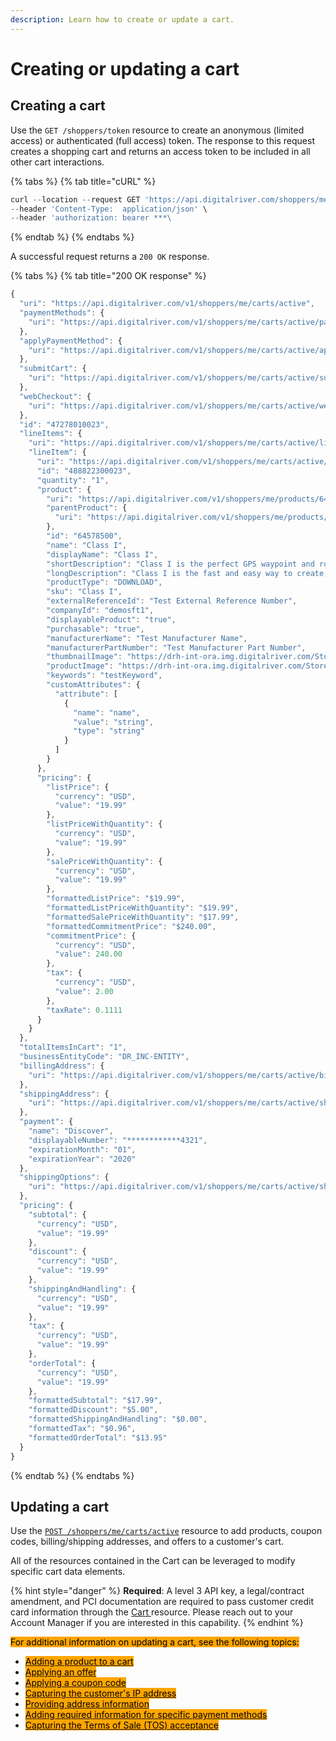 ```yaml
---
description: Learn how to create or update a cart.
---
```


# Creating or updating a cart

## Creating a cart

Use the `GET /shoppers/token` resource to create an anonymous (limited access) or authenticated (full access) token. The response to this request creates a shopping cart and returns an access token to be included in all other cart interactions.

{% tabs %}
{% tab title="cURL" %}
```javascript
curl --location --request GET 'https://api.digitalriver.com/shoppers/me/carts/active' \
--header 'Content-Type:  application/json' \
--header 'authorization: bearer ***\
```
{% endtab %}
{% endtabs %}

A successful request returns a `200 OK` response.

{% tabs %}
{% tab title="200 OK response" %}
```javascript
{
  "uri": "https://api.digitalriver.com/v1/shoppers/me/carts/active",
  "paymentMethods": {
    "uri": "https://api.digitalriver.com/v1/shoppers/me/carts/active/payment-methods"
  },
  "applyPaymentMethod": {
    "uri": "https://api.digitalriver.com/v1/shoppers/me/carts/active/apply-payment-method"
  },
  "submitCart": {
    "uri": "https://api.digitalriver.com/v1/shoppers/me/carts/active/submit-cart"
  },
  "webCheckout": {
    "uri": "https://api.digitalriver.com/v1/shoppers/me/carts/active/web-checkout"
  },
  "id": "47278010023",
  "lineItems": {
    "uri": "https://api.digitalriver.com/v1/shoppers/me/carts/active/line-items",
    "lineItem": {
      "uri": "https://api.digitalriver.com/v1/shoppers/me/carts/active/line-items/488822300023",
      "id": "488822300023",
      "quantity": "1",
      "product": {
        "uri": "https://api.digitalriver.com/v1/shoppers/me/products/64578500",
        "parentProduct": {
          "uri": "https://api.digitalriver.com/v1/shoppers/me/products/64358200"
        },
        "id": "64578500",
        "name": "Class I",
        "displayName": "Class I",
        "shortDescription": "Class I is the perfect GPS waypoint and route manager for the beginning or occasional GPS user.",
        "longDescription": "Class I is the fast and easy way to create, edit, and transfer waypoints and routes between your computer and your Garmin, Magellan, or Lowrance GPS. Using Class I, you can manage all of your waypoints and routes, and display them in lists sorted by name, elevation, or distance. Class I connects your GPS to the best mapping and information sites on the Internet, giving you one-click access to street and topo maps, aerial photos, weather forecasts, and nearby attractions.",
        "productType": "DOWNLOAD",
        "sku": "Class I",
        "externalReferenceId": "Test External Reference Number",
        "companyId": "demosft1",
        "displayableProduct": "true",
        "purchasable": "true",
        "manufacturerName": "Test Manufacturer Name",
        "manufacturerPartNumber": "Test Manufacturer Part Number",
        "thumbnailImage": "https://drh-int-ora.img.digitalriver.com/Storefront/Company/demosft1/images/product/thumbnail/classIThumb.jpg",
        "productImage": "https://drh-int-ora.img.digitalriver.com/Storefront/Company/demosft1/images/product/detail/classIBox.jpg",
        "keywords": "testKeyword",
        "customAttributes": {
          "attribute": [
            {
              "name": "name",
              "value": "string",
              "type": "string"
            }
          ]
        }
      },
      "pricing": {
        "listPrice": {
          "currency": "USD",
          "value": "19.99"
        },
        "listPriceWithQuantity": {
          "currency": "USD",
          "value": "19.99"
        },
        "salePriceWithQuantity": {
          "currency": "USD",
          "value": "19.99"
        },
        "formattedListPrice": "$19.99",
        "formattedListPriceWithQuantity": "$19.99",
        "formattedSalePriceWithQuantity": "$17.99",
        "formattedCommitmentPrice": "$240.00",
        "commitmentPrice": {
          "currency": "USD",
          "value": 240.00
        },
        "tax": {
          "currency": "USD",
          "value": 2.00
        },
        "taxRate": 0.1111
      }
    }
  },
  "totalItemsInCart": "1",
  "businessEntityCode": "DR_INC-ENTITY",
  "billingAddress": {
    "uri": "https://api.digitalriver.com/v1/shoppers/me/carts/active/billing-address"
  },
  "shippingAddress": {
    "uri": "https://api.digitalriver.com/v1/shoppers/me/carts/active/shipping-address"
  },
  "payment": {
    "name": "Discover",
    "displayableNumber": "************4321",
    "expirationMonth": "01",
    "expirationYear": "2020"
  },
  "shippingOptions": {
    "uri": "https://api.digitalriver.com/v1/shoppers/me/carts/active/shipping-options"
  },
  "pricing": {
    "subtotal": {
      "currency": "USD",
      "value": "19.99"
    },
    "discount": {
      "currency": "USD",
      "value": "19.99"
    },
    "shippingAndHandling": {
      "currency": "USD",
      "value": "19.99"
    },
    "tax": {
      "currency": "USD",
      "value": "19.99"
    },
    "orderTotal": {
      "currency": "USD",
      "value": "19.99"
    },
    "formattedSubtotal": "$17.99",
    "formattedDiscount": "$5.00",
    "formattedShippingAndHandling": "$0.00",
    "formattedTax": "$0.96",
    "formattedOrderTotal": "$13.95"
  }
}
```
{% endtab %}
{% endtabs %}

## Updating a cart

Use the [`POST /shoppers/me/carts/active`](https://drapi.io/commerce/#tag/Carts/paths/\~1v1\~1shoppers\~1me\~1carts\~1active/post) resource to add products, coupon codes, billing/shipping addresses, and offers to a customer's cart.

All of the resources contained in the Cart can be leveraged to modify specific cart data elements.

{% hint style="danger" %}
**Required**: A level 3 API key, a legal/contract amendment, and PCI documentation are required to pass customer credit card information through the [Cart ](https://www.digitalriver.com/docs/commerce-api-reference/#tag/Apply-Shopper)resource. Please reach out to your Account Manager if you are interested in this capability.
{% endhint %}

<mark style="background-color:orange;">For additional information on updating a cart, see the following topics:</mark>

* <mark style="background-color:orange;"></mark>[<mark style="background-color:orange;">Adding a product to a cart</mark>](adding-a-product-to-a-cart.md)<mark style="background-color:orange;"></mark>
* <mark style="background-color:orange;"></mark>[<mark style="background-color:orange;">Applying an offer</mark>](./#applying-an-offer)<mark style="background-color:orange;"></mark>
* <mark style="background-color:orange;"></mark>[<mark style="background-color:orange;">Applying a coupon code</mark>](./#applying-a-coupon-code)<mark style="background-color:orange;"></mark>
* <mark style="background-color:orange;"></mark>[<mark style="background-color:orange;">Capturing the customer's IP address</mark>](shopper-ip-address.md)<mark style="background-color:orange;"></mark>
* <mark style="background-color:orange;"></mark>[<mark style="background-color:orange;">Providing address information</mark>](providing-address-information.md)<mark style="background-color:orange;"></mark>
* [<mark style="background-color:orange;">Adding required information for specific payment methods</mark>](adding-required-information-for-specific-payment-methods.md)<mark style="background-color:orange;"></mark>
* <mark style="background-color:orange;"></mark>[<mark style="background-color:orange;">Capturing the Terms of Sale (TOS) acceptance</mark>](terms-of-sale-acceptance.md)<mark style="background-color:orange;"></mark>
